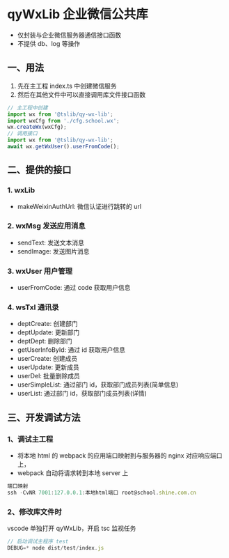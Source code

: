 # qyWxLib 企业微信公共库

* 仅封装与企业微信服务器通信接口函数
* 不提供 db、log 等操作

## 一、用法

1.  先在主工程 index.ts 中创建微信服务
2.  然后在其他文件中可以直接调用库文件接口函数

```js
// 主工程中创建
import wx from '@tslib/qy-wx-lib';
import wxCfg from './cfg.school.wx';
wx.createWx(wxCfg);
// 调用接口
import wx from '@tslib/qy-wx-lib';
await wx.getWxUser().userFromCode();
```

## 二、提供的接口

### 1. wxLib

* makeWeixinAuthUrl: 微信认证进行跳转的 url

### 2. wxMsg 发送应用消息

* sendText: 发送文本消息
* sendImage: 发送图片消息

### 3. wxUser 用户管理

* userFromCode: 通过 code 获取用户信息

### 4. wsTxl 通讯录

* deptCreate: 创建部门
* deptUpdate: 更新部门
* deptDept: 删除部门
* getUserInfoById: 通过 id 获取用户信息
* userCreate: 创建成员
* userUpdate: 更新成员
* userDel: 批量删除成员
* userSimpleList: 通过部门 id，获取部门成员列表(简单信息)
* userList: 通过部门 id，获取部门成员列表(详情)

## 三、开发调试方法

### 1、调试主工程

* 将本地 html 的 webpack 的应用端口映射到与服务器的 nginx 对应响应端口上，
* webpack 自动将请求转到本地 server 上

```js
端口映射
ssh -CvNR 7001:127.0.0.1:本地html端口 root@school.shine.com.cn
```

### 2、修改库文件时

vscode 单独打开 qyWxLib，开启 tsc 监视任务

```js
// 启动调试主程序 test
DEBUG=* node dist/test/index.js
```
